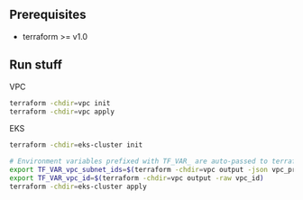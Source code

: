 ## Prerequisites

- terraform >= v1.0

## Run stuff

VPC

```bash
terraform -chdir=vpc init
terraform -chdir=vpc apply
```

EKS

```bash
terraform -chdir=eks-cluster init

# Environment variables prefixed with TF_VAR_ are auto-passed to terraform as tf-vars
export TF_VAR_vpc_subnet_ids=$(terraform -chdir=vpc output -json vpc_private_subnet_ids | jq -c) 
export TF_VAR_vpc_id=$(terraform -chdir=vpc output -raw vpc_id)
terraform -chdir=eks-cluster apply
```
